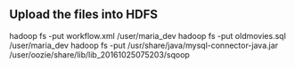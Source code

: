 ## Upload the files into HDFS
hadoop fs -put workflow.xml /user/maria_dev
hadoop fs -put oldmovies.sql /user/maria_dev
hadoop fs -put /usr/share/java/mysql-connector-java.jar /user/oozie/share/lib/lib_20161025075203/sqoop
